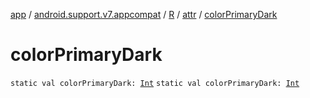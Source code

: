 [app](../../../index.md) / [android.support.v7.appcompat](../../index.md) / [R](../index.md) / [attr](index.md) / [colorPrimaryDark](.)

# colorPrimaryDark

`static val colorPrimaryDark: `[`Int`](https://kotlinlang.org/api/latest/jvm/stdlib/kotlin/-int/index.html)
`static val colorPrimaryDark: `[`Int`](https://kotlinlang.org/api/latest/jvm/stdlib/kotlin/-int/index.html)